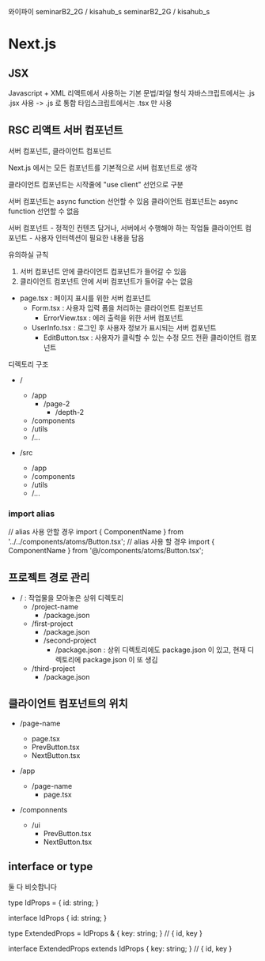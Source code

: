 와이파이
seminarB2_2G / kisahub_s
seminarB2_2G / kisahub_s

# Next.js

## JSX
Javascript + XML
리액트에서 사용하는 기본 문법/파일 형식
자바스크립트에서는 .js .jsx 사용 -> .js 로 통합
타입스크립트에서는 .tsx 만 사용

## RSC 리액트 서버 컴포넌트

서버 컴포넌트, 클라이언트 컴포넌트

Next.js 에서는 모든 컴포넌트를 기본적으로 서버 컴포넌트로 생각

클라이언트 컴포넌트는 시작줄에 "use client" 선언으로 구분

서버 컴포넌트는 async function 선언할 수 있음
클라이언트 컴포넌트는 async function 선언할 수 없음

서버 컴포넌트 - 정적인 컨텐츠 담거나, 서버에서 수행해야 하는 작업들
클라이언트 컴포넌트 - 사용자 인터렉션이 필요한 내용을 담음

유의하실 규칙

1. 서버 컴포넌트 안에 클라이언트 컴포넌트가 들어갈 수 있음
2. 클라이언트 컴포넌트 안에 서버 컴포넌트가 들어갈 수는 없음

- page.tsx : 페이지 표시를 위한 서버 컴포넌트
  - Form.tsx : 사용자 입력 폼을 처리하는 클라이언트 컴포넌트
    - ErrorView.tsx : 에러 출력을 위한 서버 컴포넌트
  - UserInfo.tsx : 로그인 후 사용자 정보가 표시되는 서버 컴포넌트
    - EditButton.tsx : 사용자가 클릭할 수 있는 수정 모드 전환 클라이언트 컴포넌트

디렉토리 구조

- /
  - /app
    - /page-2
      - /depth-2
  - /components
  - /utils
  - /...

- /src
  - /app
  - /components
  - /utils
  - /...

### import alias

// alias 사용 안할 경우
import { ComponentName } from '../../components/atoms/Button.tsx';
// alias 사용 할 경우
import { ComponentName } from '@/components/atoms/Button.tsx';

## 프로젝트 경로 관리

- / : 작업물을 모아놓은 상위 디렉토리
  - /project-name
    - /package.json
  - /first-project
    - /package.json
    - /second-project
      - /package.json : 상위 디렉토리에도 package.json 이 있고, 현재 디렉토리에 package.json 이 또 생김
  - /third-project
    - /package.json

## 클라이언트 컴포넌트의 위치

- /page-name
  - page.tsx
  - PrevButton.tsx
  - NextButton.tsx

- /app
  - /page-name
    - page.tsx
- /componnents
  - /ui
    - PrevButton.tsx
    - NextButton.tsx

## interface or type

둘 다 비슷합니다

type IdProps = {
  id: string;
}

interface IdProps {
  id: string;
}

type ExtendedProps = IdProps & {
  key: string;
}
// { id, key }

interface ExtendedProps extends IdProps {
  key: string;
}
// { id, key }
